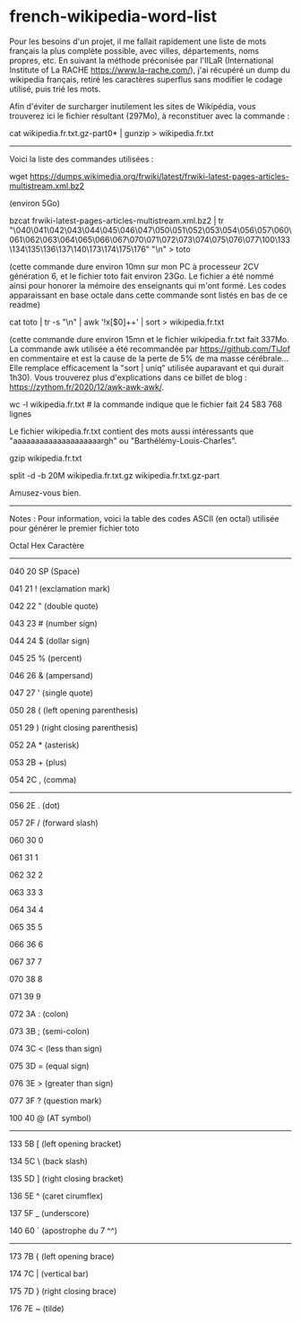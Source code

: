 # french-wikipedia-word-list

Pour les besoins d'un projet, il me fallait rapidement une liste de mots français la plus complète possible, avec villes, départements, noms propres, etc. En suivant la méthode préconisée par l'IILaR (International Institute of La RACHE https://www.la-rache.com/), j'ai récupéré un dump du wikipedia français, retiré les  caractères superflus sans modifier le codage utilisé, puis trié les mots.

Afin d'éviter de surcharger inutilement les sites de Wikipédia, vous trouverez ici le fichier résultant (297Mo), à reconstituer avec la commande :

cat wikipedia.fr.txt.gz-part0* | gunzip > wikipedia.fr.txt

---------------------------------------

Voici la liste des commandes utilisées :

wget https://dumps.wikimedia.org/frwiki/latest/frwiki-latest-pages-articles-multistream.xml.bz2

(environ 5Go)

bzcat frwiki-latest-pages-articles-multistream.xml.bz2 | tr "\040\041\042\043\044\045\046\047\050\051\052\053\054\056\057\060\061\062\063\064\065\066\067\070\071\072\073\074\075\076\077\100\133\134\135\136\137\140\173\174\175\176" "\n" > toto

(cette commande dure environ 10mn sur mon PC à processeur 2CV génération 6, et le fichier toto fait environ 23Go. Le fichier a été nommé ainsi pour honorer la mémoire des enseignants qui m'ont formé. Les codes apparaissant en base octale dans cette commande sont listés en bas de ce readme)

cat toto | tr -s "\n" | awk '!x[$0]++' | sort > wikipedia.fr.txt

(cette commande dure environ 15mn et le fichier wikipedia.fr.txt fait 337Mo. La commande awk utilisée a été recommandée par https://github.com/TiJof en commentaire et est la cause de la perte de 5% de ma masse cérébrale... Elle remplace efficacement la "sort | uniq" utilisée auparavant et qui durait 1h30). Vous trouverez plus d'explications dans ce billet de blog : https://zythom.fr/2020/12/awk-awk-awk/.

wc -l wikipedia.fr.txt # la commande indique que le fichier fait 24 583 768 lignes

Le fichier wikipedia.fr.txt contient des mots aussi intéressants que "aaaaaaaaaaaaaaaaaaaargh" ou "Barthélémy-Louis-Charles".

gzip wikipedia.fr.txt

split -d -b 20M wikipedia.fr.txt.gz wikipedia.fr.txt.gz-part

Amusez-vous bien.

-------------------------------------

Notes : Pour information, voici la table des codes ASCII (en octal) utilisée pour générer le premier fichier toto

Octal Hex Caractère

----- --- ---------

040 20 SP (Space)

041 21 ! (exclamation mark)

042 22 " (double quote)

043 23 # (number sign)

044 24 $ (dollar sign)

045 25 % (percent)

046 26 & (ampersand)

047 27 ' (single quote)

050 28 ( (left opening parenthesis)

051 29 ) (right closing parenthesis)

052 2A * (asterisk)

053 2B + (plus)

054 2C , (comma)

--------------------------------

056 2E . (dot)

057 2F / (forward slash)

060 30 0

061 31 1

062 32 2

063 33 3

064 34 4

065 35 5

066 36 6

067 37 7

070 38 8

071 39 9

072 3A : (colon)

073 3B ; (semi-colon)

074 3C < (less than sign)

075 3D = (equal sign)

076 3E > (greater than sign)

077 3F ? (question mark)

100 40 @ (AT symbol)

--------------------------------

133 5B [ (left opening bracket)

134 5C \ (back slash)

135 5D ] (right closing bracket)

136 5E ^ (caret cirumflex)

137 5F _ (underscore)

140 60 ` (apostrophe du 7 ^^)

--------------------------------

173 7B { (left opening brace)

174 7C | (vertical bar)

175 7D } (right closing brace)

176 7E ~ (tilde)



